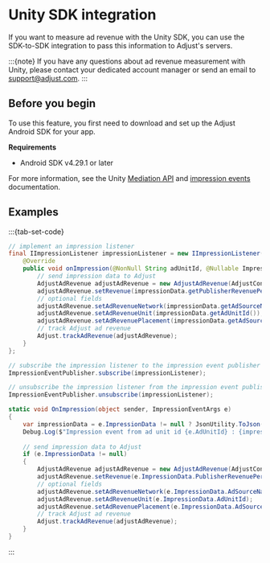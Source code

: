 # Unity SDK integration

If you want to measure ad revenue with the Unity SDK, you can use the SDK-to-SDK integration to pass this information to Adjust's servers. 

:::{note}
If you have any questions about ad revenue measurement with Unity, please contact your dedicated account manager or send an email to support@adjust.com.
:::

## Before you begin

To use this feature, you first need to download and set up the Adjust Android SDK for your app.

__Requirements__

- Android SDK v4.29.1 or later 

For more information, see the Unity [Mediation API](https://docs.unity.com/mediation/APIReferenceAndroid.html) and [impression events](https://docs.unity.com/mediation/SDKIntegrationAndroidImpressionEvents.html) documentation.

## Examples

:::{tab-set-code}

```Java
// implement an impression listener
final IImpressionListener impressionListener = new IImpressionListener() {
    @Override
    public void onImpression(@NonNull String adUnitId, @Nullable ImpressionData impressionData) {
        // send impression data to Adjust
        AdjustAdRevenue adjustAdRevenue = new AdjustAdRevenue(AdjustConfig.AD_REVENUE_UNITY);
        adjustAdRevenue.setRevenue(impressionData.getPublisherRevenuePerImpression(), impressionData.getCurrency());
        // optional fields
        adjustAdRevenue.setAdRevenueNetwork(impressionData.getAdSourceName());
        adjustAdRevenue.setAdRevenueUnit(impressionData.getAdUnitId());
        adjustAdRevenue.setAdRevenuePlacement(impressionData.getAdSourceInstance());
        // track Adjust ad revenue
        Adjust.trackAdRevenue(adjustAdRevenue);
    }
};

// subscribe the impression listener to the impression event publisher
ImpressionEventPublisher.subscribe(impressionListener);

// unsubscribe the impression listener from the impression event publisher
ImpressionEventPublisher.unsubscribe(impressionListener);
```

```C#
static void OnImpression(object sender, ImpressionEventArgs e)
{
    var impressionData = e.ImpressionData != null ? JsonUtility.ToJson(e.ImpressionData, true) : "null";
    Debug.Log($"Impression event from ad unit id {e.AdUnitId} : {impressionData}");
    
    // send impression data to Adjust 
    if (e.ImpressionData != null)
    {
        AdjustAdRevenue adjustAdRevenue = new AdjustAdRevenue(AdjustConfig.AdjustAdRevenueSourceUnity);
        adjustAdRevenue.setRevenue(e.ImpressionData.PublisherRevenuePerImpression, e.ImpressionData.Currency);
        // optional fields
        adjustAdRevenue.setAdRevenueNetwork(e.ImpressionData.AdSourceName);
        adjustAdRevenue.setAdRevenueUnit(e.ImpressionData.AdUnitId);
        adjustAdRevenue.setAdRevenuePlacement(e.ImpressionData.AdSourceInstance);
        // track Adjust ad revenue
        Adjust.trackAdRevenue(adjustAdRevenue);
    }    
}
```
:::